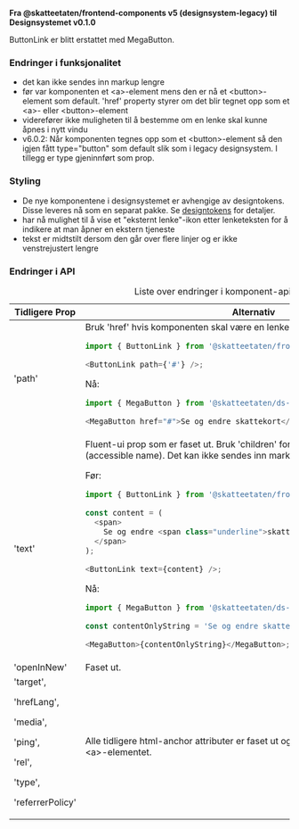 **Fra @skatteetaten/frontend-components v5 (designsystem-legacy) til Designsystemet v0.1.0**

ButtonLink er blitt erstattet med MegaButton.

### Endringer i funksjonalitet

- det kan ikke sendes inn markup lengre
- før var komponenten et &lt;a&gt;-element mens den er nå et &lt;button&gt;-element som default. 'href' property styrer om det blir tegnet opp som et &lt;a&gt;- eller &lt;button&gt;-element
- viderefører ikke muligheten til å bestemme om en lenke skal kunne åpnes i nytt vindu
- v6.0.2: Når komponenten tegnes opp som et &lt;button&gt;-element så den igjen fått type="button" som default slik som i legacy designsystem. I tillegg er type gjeninnført som prop.

### Styling

- De nye komponentene i designsystemet er avhengige av designtokens. Disse leveres nå som en separat pakke. Se [designtokens](#section-designtokens-deprecated) for detaljer.
- har nå mulighet til å vise et "eksternt lenke"-ikon etter lenketeksten for å indikere at man åpner en ekstern tjeneste
- tekst er midtstilt dersom den går over flere linjer og er ikke venstrejustert lengre

### Endringer i API

<div className="migration-tabell">
<table>
<caption>Liste over endringer i komponent-api'et</caption>
<thead><tr><th>Tidligere Prop</th><th>Alternativ</th></tr></thead>
<tbody>
<tr>
<td>'path'</td>
<td>
Bruk 'href' hvis komponenten skal være en lenke.
Før:

```javascript static
import { ButtonLink } from '@skatteetaten/frontend-components/ButtonLink';

<ButtonLink path={'#'} />;
```

Nå:

```js static
import { MegaButton } from '@skatteetaten/ds-buttons';

<MegaButton href="#">Se og endre skattekort</MegaButton>;
```

</td>
</tr>

<tr>
<td>'text'</td>
<td>
Fluent-ui prop som er faset ut. Bruk 'children' for å gi komponenten en tekst (accessible name). Det kan ikke sendes inn markup lengre.

Før:

```javascript static
import { ButtonLink } from '@skatteetaten/frontend-components/ButtonLink';

const content = (
  <span>
    Se og endre <span class="underline">skattekort</span>
  </span>
);

<ButtonLink text={content} />;
```

Nå:

```js static
import { MegaButton } from '@skatteetaten/ds-buttons';

const contentOnlyString = 'Se og endre skattekort';

<MegaButton>{contentOnlyString}</MegaButton>;
```

</td>
</tr>

<tr>
<td>'openInNew'</td>
<td>
Faset ut.
</td>
</tr>

<tr>
<td>'target',

'hrefLang',

'media',

'ping',

'rel',

'type',

'referrerPolicy'</td>

<td>
Alle tidligere html-anchor attributer er faset ut og sendes dermed ikke videre til &lt;a&gt;-elementet.
</td>
</tr>
</tbody>
</table>
</div>
